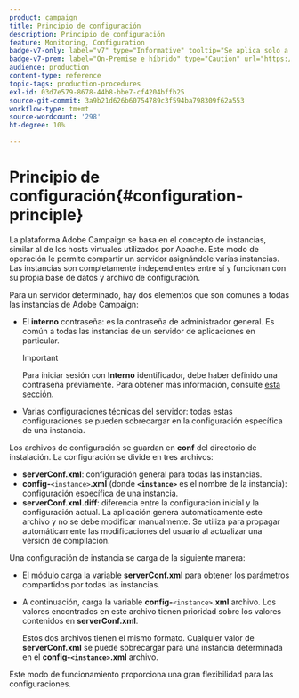 ```yaml
---
product: campaign
title: Principio de configuración
description: Principio de configuración
feature: Monitoring, Configuration
badge-v7-only: label="v7" type="Informative" tooltip="Se aplica solo a Campaign Classic v7"
badge-v7-prem: label="On-Premise e híbrido" type="Caution" url="https://experienceleague.adobe.com/docs/campaign-classic/using/installing-campaign-classic/architecture-and-hosting-models/hosting-models-lp/hosting-models.html?lang=es" tooltip="Se aplica solo a implementaciones On-premise e híbridas"
audience: production
content-type: reference
topic-tags: production-procedures
exl-id: 03d7e579-8678-44b8-bbe7-cf4204bffb25
source-git-commit: 3a9b21d626b60754789c3f594ba798309f62a553
workflow-type: tm+mt
source-wordcount: '298'
ht-degree: 10%

---
```


# Principio de configuración{#configuration-principle}



La plataforma Adobe Campaign se basa en el concepto de instancias, similar al de los hosts virtuales utilizados por Apache. Este modo de operación le permite compartir un servidor asignándole varias instancias. Las instancias son completamente independientes entre sí y funcionan con su propia base de datos y archivo de configuración.

Para un servidor determinado, hay dos elementos que son comunes a todas las instancias de Adobe Campaign:

* El **interno** contraseña: es la contraseña de administrador general. Es común a todas las instancias de un servidor de aplicaciones en particular.

  >[!IMPORTANT]
  >
  >Para iniciar sesión con **Interno** identificador, debe haber definido una contraseña previamente. Para obtener más información, consulte [esta sección](../../installation/using/configuring-campaign-server.md#internal-identifier).

* Varias configuraciones técnicas del servidor: todas estas configuraciones se pueden sobrecargar en la configuración específica de una instancia.

Los archivos de configuración se guardan en **conf** del directorio de instalación. La configuración se divide en tres archivos:

* **serverConf.xml**: configuración general para todas las instancias.
* **config-**`<instance>`**.xml** (donde **`<instance>`** es el nombre de la instancia): configuración específica de una instancia.
* **serverConf.xml.diff**: diferencia entre la configuración inicial y la configuración actual. La aplicación genera automáticamente este archivo y no se debe modificar manualmente. Se utiliza para propagar automáticamente las modificaciones del usuario al actualizar una versión de compilación.

Una configuración de instancia se carga de la siguiente manera:

* El módulo carga la variable **serverConf.xml** para obtener los parámetros compartidos por todas las instancias.
* A continuación, carga la variable **config-**`<instance>`**.xml** archivo. Los valores encontrados en este archivo tienen prioridad sobre los valores contenidos en **serverConf.xml**.

  Estos dos archivos tienen el mismo formato. Cualquier valor de **serverConf.xml** se puede sobrecargar para una instancia determinada en el **config-`<instance>`.xml** archivo.

Este modo de funcionamiento proporciona una gran flexibilidad para las configuraciones.

